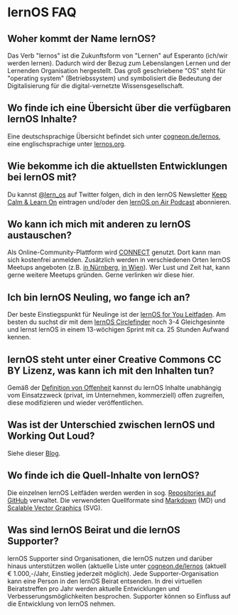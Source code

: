 # lernOS FAQ
## Woher kommt der Name lernOS?
Das Verb "lernos" ist die Zukunftsform von "Lernen" auf Esperanto (ich/wir werden lernen). Dadurch wird der Bezug zum Lebenslangen Lernen und der Lernenden Organisation hergestellt. Das groß geschriebene "OS" steht für "operating system" (Betriebssystem) und symbolisiert die Bedeutung der Digitalisierung für die digital-vernetzte Wissensgesellschaft.

## Wo finde ich eine Übersicht über die verfügbaren lernOS Inhalte?
Eine deutschsprachige Übersicht befindet sich unter [cogneon.de/lernos](https://cogneon.de/lernos), eine englischsprachige unter [lernos.org](https://lernos.org).

## Wie bekomme ich die aktuellsten Entwicklungen bei lernOS mit?
Du kannst [@lern_os](https://twitter.com/lern_os) auf Twitter folgen, dich in den lernOS Newsletter [Keep Calm & Learn On](https://cogneon.de/newsletter) eintragen und/oder den [lernOS on Air Podcast](https://cogneon.de/loa) abonnieren.

## Wo kann ich mich mit anderen zu lernOS austauschen?
Als Online-Community-Plattform wird [CONNECT](https://community.cogneon.de) genutzt. Dort kann man sich kostenfrei anmelden. Zusätzlich werden in verschiedenen Orten lernOS Meetups angeboten (z.B. [in Nürnberg](https://cogneon.de/kalender/), [in Wien](https://www.meetup.com/de-DE/funkensprung_lernOS/)). Wer Lust und Zeit hat, kann gerne weitere Meetups gründen. Gerne verlinken wir diese hier.

## Ich bin lernOS Neuling, wo fange ich an?
Der beste Einstiegspunkt für Neulinge ist der [lernOS for You Leitfaden](https://de.slideshare.net/cogneon/lernos-for-you-leitfaden-version-13). Am besten du suchst dir mit dem [lernOS Circlefinder](https://community.cogneon.de/c/lernos/lernos-circlefinder) noch 3-4 Gleichgesinnte und lernst lernOS in einem 13-wöchigen Sprint mit ca. 25 Stunden Aufwand kennen.

## lernOS steht unter einer Creative Commons CC BY Lizenz, was kann ich mit den Inhalten tun?
Gemäß der [Definition von Offenheit](http://opendefinition.org) kannst du lernOS Inhalte unabhängig vom Einsatzzweck (privat, im Unternehmen, kommerziell) offen zugreifen, diese modifizieren und wieder veröffentlichen.

## Was ist der Unterschied zwischen lernOS und Working Out Loud?
Siehe dieser [Blog](https://cogneon.de/2019/07/13/di3-13-wichtigsten-unterschiede-zwischen-lernos-und-wol/).

## Wo finde ich die Quell-Inhalte von lernOS?
Die einzelnen lernOS Leitfäden werden werden in sog. [Repositories auf GitHub](https://github.com/cogneon) verwaltet. Die verwendeten Quellformate sind [Markdown](https://de.m.wikipedia.org/wiki/Markdown) (MD) und [Scalable Vector Graphics](https://de.m.wikipedia.org/wiki/Scalable_Vector_Graphics) (SVG).

## Was sind lernOS Beirat und die lernOS Supporter?
lernOS Supporter sind Organisationen, die lernOS nutzen und darüber hinaus unterstützen wollen (aktuelle Liste unter [cogneon.de/lernos](https://cogneon.de/lernos) (aktuell € 1.000,-/Jahr, Einstieg jederzeit möglich). Jede Supporter-Organisation kann eine Person in den lernOS Beirat entsenden. In drei virtuellen Beiratstreffen pro Jahr werden aktuelle Entwicklungen und Verbesserungsmöglichkeiten besprochen. Supporter können so Einfluss auf die Entwicklung von lernOS nehmen.
